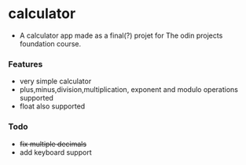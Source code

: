 # calculator
- A calculator app made as a final(?) projet for The odin projects foundation course.

### Features
- very simple calculator 
- plus,minus,division,multiplication, exponent and modulo operations supported
- float also supported

### Todo
- ~~fix multiple decimals~~
- add keyboard support